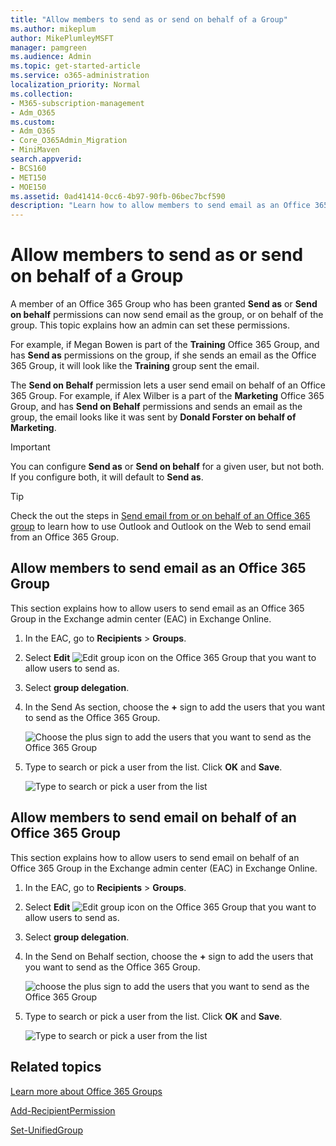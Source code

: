 ```yaml
---
title: "Allow members to send as or send on behalf of a Group"
ms.author: mikeplum
author: MikePlumleyMSFT
manager: pamgreen
ms.audience: Admin
ms.topic: get-started-article
ms.service: o365-administration
localization_priority: Normal
ms.collection: 
- M365-subscription-management 
- Adm_O365
ms.custom:
- Adm_O365
- Core_O365Admin_Migration
- MiniMaven
search.appverid:
- BCS160
- MET150
- MOE150
ms.assetid: 0ad41414-0cc6-4b97-90fb-06bec7bcf590
description: "Learn how to allow members to send email as an Office 365 Group or send email on behalf of an Office 365 Group."
---
```


# Allow members to send as or send on behalf of a Group

A member of an Office 365 Group who has been granted **Send as** or **Send on behalf** permissions can now send email as the group, or on behalf of the group. This topic explains how an admin can set these permissions.
  
For example, if Megan Bowen is part of the **Training** Office 365 Group, and has **Send as** permissions on the group, if she sends an email as the Office 365 Group, it will look like the **Training** group sent the email. 
  
The **Send on Behalf** permission lets a user send email on behalf of an Office 365 Group. For example, if Alex Wilber is a part of the **Marketing** Office 365 Group, and has **Send on Behalf** permissions and sends an email as the group, the email looks like it was sent by **Donald Forster on behalf of Marketing**.

> [!IMPORTANT]
> You can configure **Send as** or **Send on behalf** for a given user, but not both. If you configure both, it will default to **Send as**.

> [!TIP]
> Check the out the steps in [Send email from or on behalf of an Office 365 group](https://support.office.com/article/0f4964af-aec6-484b-a65c-0434df8cdb6b.aspx) to learn how to use Outlook and Outlook on the Web to send email from an Office 365 Group.
    
## Allow members to send email as an Office 365 Group

This section explains how to allow users to send email as an Office 365 Group in the Exchange admin center (EAC) in Exchange Online.
  
1. In the EAC, go to **Recipients** \> **Groups**.
    
2. Select **Edit**  ![Edit group icon](../media/0cfcb590-dc51-4b4f-9276-bb2ce300d87e.png) on the Office 365 Group that you want to allow users to send as. 
    
3. Select **group delegation**.
    
4. In the Send As section, choose the **+** sign to add the users that you want to send as the Office 365 Group. 
    
    ![Choose the plus sign to add the users that you want to send as the Office 365 Group](../media/1df167f6-1eff-4f98-9ecd-4230fab46557.png)
  
5. Type to search or pick a user from the list. Click **OK** and **Save**.
    
    ![Type to search or pick a user from the list](../media/522919cf-664c-4a25-8076-c51c8c9fbe43.png)
  
## Allow members to send email on behalf of an Office 365 Group

This section explains how to allow users to send email on behalf of an Office 365 Group in the Exchange admin center (EAC) in Exchange Online.
  
1. In the EAC, go to **Recipients** \> **Groups**.
    
2. Select **Edit** ![Edit group icon](../media/0cfcb590-dc51-4b4f-9276-bb2ce300d87e.png) on the Office 365 Group that you want to allow users to send as. 
    
3. Select **group delegation**.
    
4. In the Send on Behalf section, choose the **+** sign to add the users that you want to send as the Office 365 Group. 
    
    ![choose the plus sign to add the users that you want to send as the Office 365 Group](../media/2bae0579-8907-4d6b-8920-ddd6555897b4.png)
  
5. Type to search or pick a user from the list. Click **OK** and **Save**.
    
    ![Type to search or pick a user from the list](../media/522919cf-664c-4a25-8076-c51c8c9fbe43.png)

## Related topics

[Learn more about Office 365 Groups](https://support.office.com/article/3f780e8e-61aa-4287-830d-ff6209cbc192.aspx)

[Add-RecipientPermission](https://go.microsoft.com/fwlink/p/?LinkId=723960)

[Set-UnifiedGroup](https://go.microsoft.com/fwlink/p/?LinkId=616189)